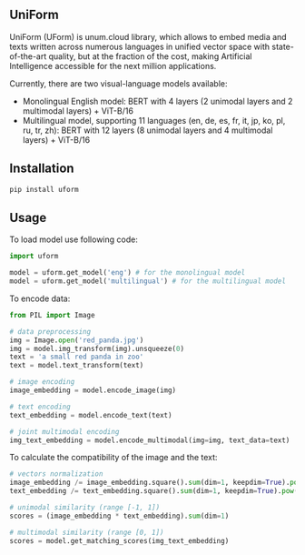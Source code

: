 ## UniForm 

UniForm (UForm) is unum.cloud library, which allows to embed media and texts written across numerous languages in unified vector space with state-of-the-art quality, but at the fraction of the cost, making Artificial Intelligence accessible for the next million applications.

Currently, there are two visual-language models available:

* Monolingual English model: BERT with 4 layers (2 unimodal layers and 2 multimodal layers) + ViT-B/16
* Multilingual model, supporting 11 languages (en, de, es, fr, it, jp, ko, pl, ru, tr, zh): BERT with 12 layers (8 unimodal layers and 4 multimodal layers) + ViT-B/16

## Installation

```bash
pip install uform
```

## Usage

To load model use following code:

```python
import uform

model = uform.get_model('eng') # for the monolingual model
model = uform.get_model('multilingual') # for the multilingual model
```

To encode data:

```python
from PIL import Image

# data preprocessing
img = Image.open('red_panda.jpg')
img = model.img_transform(img).unsqueeze(0)
text = 'a small red panda in zoo'
text = model.text_transform(text)

# image encoding
image_embedding = model.encode_image(img)

# text encoding
text_embedding = model.encode_text(text)

# joint multimodal encoding
img_text_embedding = model.encode_multimodal(img=img, text_data=text)
```

To calculate the compatibility of the image and the text:

```python
# vectors normalization
image_embedding /= image_embedding.square().sum(dim=1, keepdim=True).pow(0.5)
text_embedding /= text_embedding.square().sum(dim=1, keepdim=True).pow(0.5)

# unimodal similarity (range [-1, 1])
scores = (image_embedding * text_embedding).sum(dim=1)

# multimodal similarity (range [0, 1])
scores = model.get_matching_scores(img_text_embedding)
```